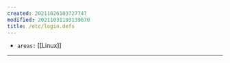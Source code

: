 ```yaml
---
created: 20211026103727747
modified: 20211031193139670
title: /etc/login.defs
---
```


- `areas:` [[Linux]]

---
